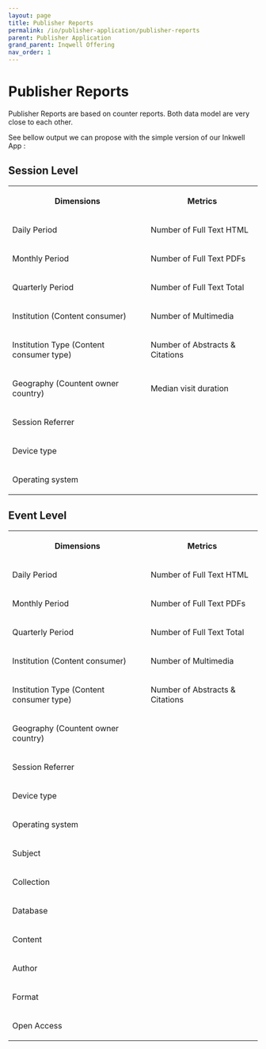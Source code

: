 ```yaml
---
layout: page
title: Publisher Reports
permalink: /io/publisher-application/publisher-reports
parent: Publisher Application 
grand_parent: Inqwell Offering
nav_order: 1
---
```



<h1> Publisher Reports</h1>

<p>Publisher Reports are based on counter reports. Both data model are very close to each other.</p><p>See bellow output we can propose with the simple version of our Inkwell App :</p>

<h2 id="PublisherReports-SessionLevel">Session Level</h2>

<table data-layout="default" class="confluenceTable"><tbody><tr><th class="confluenceTh"><p><strong>Dimensions</strong></p></th><th class="confluenceTh"><p><strong>Metrics</strong></p></th></tr><tr><td class="confluenceTd"><p>Daily Period</p></td><td class="confluenceTd"><p>Number of Full Text HTML</p></td></tr><tr><td class="confluenceTd"><p>Monthly Period</p></td><td class="confluenceTd"><p>Number of Full Text PDFs</p></td></tr><tr><td class="confluenceTd"><p>Quarterly Period</p></td><td class="confluenceTd"><p>Number of Full Text Total</p></td></tr><tr><td class="confluenceTd"><p>Institution (Content consumer)</p></td><td class="confluenceTd"><p>Number of Multimedia</p></td></tr><tr><td class="confluenceTd"><p>Institution Type (Content consumer type)</p></td><td class="confluenceTd"><p>Number of Abstracts &amp; Citations</p></td></tr><tr><td class="confluenceTd"><p>Geography (Countent owner country)</p></td><td class="confluenceTd"><p>Median visit duration</p></td></tr><tr><td class="confluenceTd"><p>Session Referrer</p></td><td class="confluenceTd"><p /></td></tr><tr><td class="confluenceTd"><p>Device type</p></td><td class="confluenceTd"><p /></td></tr><tr><td class="confluenceTd"><p>Operating system</p></td><td class="confluenceTd"><p /></td></tr></tbody></table>

<h2 id="PublisherReports-EventLevel">Event Level</h2>

<table data-layout="default" class="confluenceTable"><tbody><tr><th class="confluenceTh"><p><strong>Dimensions</strong></p></th><th class="confluenceTh"><p><strong>Metrics</strong></p></th></tr><tr><td class="confluenceTd"><p>Daily Period</p></td><td class="confluenceTd"><p>Number of Full Text HTML</p></td></tr><tr><td class="confluenceTd"><p>Monthly Period</p></td><td class="confluenceTd"><p>Number of Full Text PDFs</p></td></tr><tr><td class="confluenceTd"><p>Quarterly Period</p></td><td class="confluenceTd"><p>Number of Full Text Total</p></td></tr><tr><td class="confluenceTd"><p>Institution (Content consumer)</p></td><td class="confluenceTd"><p>Number of Multimedia</p></td></tr><tr><td class="confluenceTd"><p>Institution Type (Content consumer type)</p></td><td class="confluenceTd"><p>Number of Abstracts &amp; Citations</p></td></tr><tr><td class="confluenceTd"><p>Geography (Countent owner country)</p></td><td class="confluenceTd"><p /></td></tr><tr><td class="confluenceTd"><p>Session Referrer</p></td><td class="confluenceTd"><p /></td></tr><tr><td class="confluenceTd"><p>Device type</p></td><td class="confluenceTd"><p /></td></tr><tr><td class="confluenceTd"><p>Operating system</p></td><td class="confluenceTd"><p /></td></tr><tr><td class="confluenceTd"><p>Subject</p></td><td class="confluenceTd"><p /></td></tr><tr><td class="confluenceTd"><p>Collection</p></td><td class="confluenceTd"><p /></td></tr><tr><td class="confluenceTd"><p>Database</p></td><td class="confluenceTd"><p /></td></tr><tr><td class="confluenceTd"><p>Content</p></td><td class="confluenceTd"><p /></td></tr><tr><td class="confluenceTd"><p>Author</p></td><td class="confluenceTd"><p /></td></tr><tr><td class="confluenceTd"><p>Format</p></td><td class="confluenceTd"><p /></td></tr><tr><td class="confluenceTd"><p>Open Access</p></td><td class="confluenceTd"><p /></td></tr></tbody></table>

